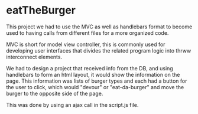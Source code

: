 # eatTheBurger

This project we had to use the MVC as well as handlebars format to become used to having calls from different files for a more organized code.

MVC is short for model view controller, this is commonly used for developing user interfaces that divides the related program logic into thrww interconnect elements.

We had to design a project that received info from the DB, and using handlebars to form an html layout, it would show the information on the page.
This information was lists of burger types and each had a button for the user to click, which would "devour" or "eat-da-burger" and move the burger to the opposite side of the page.

This was done by using an ajax call in the script.js file.
